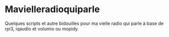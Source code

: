 # Mavielleradioquiparle

Quelques scripts et autre bidouilles pour ma vielle radio qui parle à base de rpi3, iqaudio et volumio ou mopidy.
